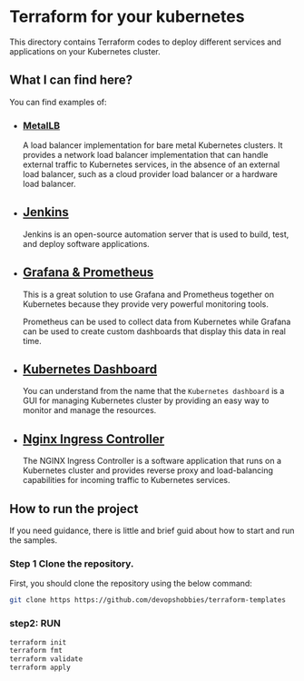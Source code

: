 # Terraform for your kubernetes

This directory contains Terraform codes to deploy different services and applications on your Kubernetes cluster.

## What I can find here?

You can find examples of:

- ### [MetalLB](./metallb/)

  A load balancer implementation for bare metal Kubernetes clusters. It provides a network load balancer implementation that can handle external traffic to Kubernetes services, in the absence of an external load balancer, such as a cloud provider load balancer or a hardware load balancer.

- ## [Jenkins](./jenkins/)
  Jenkins is an open-source automation server that is used to build, test, and deploy software applications.
- ## [Grafana & Prometheus](./grafana-prometheus)

  This is a great solution to use Grafana and Prometheus together on Kubernetes because they provide very powerful monitoring tools.

  Prometheus can be used to collect data from Kubernetes while Grafana can be used to create custom dashboards that display this data in real time.

- ## [Kubernetes Dashboard](./kubernetes-dashboard/)

  You can understand from the name that the `Kubernetes dashboard` is a GUI for managing Kubernetes cluster by providing an easy way to monitor and manage the resources.

- ## [Nginx Ingress Controller](./nginx-ingress-controller/)
  The NGINX Ingress Controller is a software application that runs on a Kubernetes cluster and provides reverse proxy and load-balancing capabilities for incoming traffic to Kubernetes services.

## How to run the project

If you need guidance, there is little and brief guid about how to start and run the samples.

### Step 1 Clone the repository.

First, you should clone the repository using the below command:

```bash
git clone https https://github.com/devopshobbies/terraform-templates
```

### step2: RUN

```bash
terraform init
terraform fmt
terraform validate
terraform apply
```
